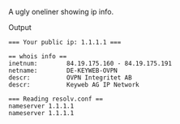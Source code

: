 A ugly oneliner showing ip info.

Output
```
=== Your public ip: 1.1.1.1 ===

== whois info ==
inetnum:        84.19.175.160 - 84.19.175.191
netname:        DE-KEYWEB-OVPN
descr:          OVPN Integritet AB
descr:          Keyweb AG IP Network

=== Reading resolv.conf ==
nameserver 1.1.1.1
nameserver 1.1.1.1
```

